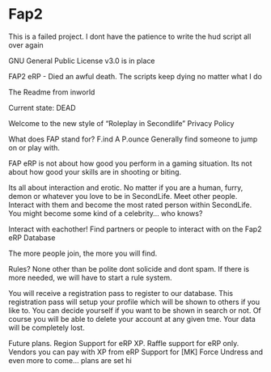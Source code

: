 # Fap2
This is a failed project. I dont have the patience to write the hud script all over again

GNU General Public License v3.0 is in place

FAP2 eRP - Died an awful death. The scripts keep dying no matter what I do

The Readme from inworld

Current state: DEAD

Welcome to the new style of “Roleplay in Secondlife”
Privacy Policy

What does FAP stand for? F.ind A P.ounce
Generally find someone to jump on or play with.

FAP eRP is not about how good you perform in a gaming situation.
Its not about how good your skills are in shooting or biting.

Its all about interaction and erotic. No matter if you are a human, furry,
demon or whatever you love to be in SecondLife.
Meet other people. Interact with them and become the most rated person within SecondLife.
You might become some kind of a celebrity… who knows?

Interact with eachother!
Find partners or people to interact with on the Fap2 eRP Database

The more people join, the more you will find.

Rules?
None other than be polite dont solicide and dont spam. If there is more needed, we will have to start a rule system.


You will receive a registration pass to register to our database.
This registration pass will setup your profile which will be shown to others if you like to.
You can decide yourself if you want to be shown in search or not.
Of course you will be able to delete your account at any given tme. Your data will be completely lost.

Future plans.
Region Support for eRP XP.
Raffle support for eRP only.
Vendors you can pay with XP from eRP
Support for [MK] Force Undress
and even more to come… plans are set hi
